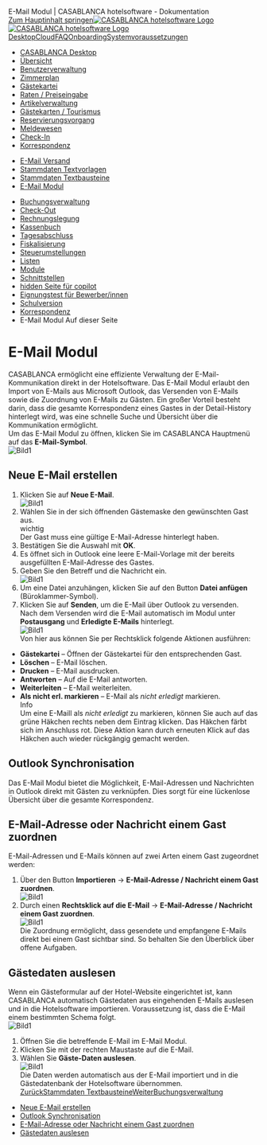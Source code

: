E-Mail Modul | CASABLANCA hotelsoftware - Dokumentation  
[Zum Hauptinhalt springen](https://docs.casablanca.at/desktop/correspondence/e_mail/#__docusaurus_skipToContent_fallback)[![CASABLANCA hotelsoftware Logo](https://docs.casablanca.at/img/logo.png) ![CASABLANCA hotelsoftware Logo](https://docs.casablanca.at/img/Casablanca_LOGO_2022_neg.png)](https://docs.casablanca.at/) [Desktop](https://docs.casablanca.at/desktop/desktop/)[Cloud](https://docs.casablanca.at/cloud/cloud_systems/)[FAQ](https://docs.casablanca.at/faq)[Onboarding](https://docs.casablanca.at/onboarding/fiscalization)[Systemvoraussetzungen](https://docs.casablanca.at/system_requirements)  
* [CASABLANCA Desktop](https://docs.casablanca.at/desktop/desktop/)
* [Übersicht](https://docs.casablanca.at/desktop/interface/)
* [Benutzerverwaltung](https://docs.casablanca.at/desktop/user_management/)
* [Zimmerplan](https://docs.casablanca.at/desktop/room_plan/)
* [Gästekartei](https://docs.casablanca.at/desktop/guest_profile/)
* [Raten / Preiseingabe](https://docs.casablanca.at/desktop/raten/)
* [Artikelverwaltung](https://docs.casablanca.at/desktop/articles/)
* [Gästekarten / Tourismus](https://docs.casablanca.at/desktop/guest_cards/)
* [Reservierungsvorgang](https://docs.casablanca.at/desktop/reservation_process/)
* [Meldewesen](https://docs.casablanca.at/desktop/registration/)
* [Check-In](https://docs.casablanca.at/desktop/check_in/)
* [Korrespondenz](https://docs.casablanca.at/desktop/correspondence/)
+ [E-Mail Versand](https://docs.casablanca.at/desktop/correspondence/send_mail)
+ [Stammdaten Textvorlagen](https://docs.casablanca.at/desktop/correspondence/templates)
+ [Stammdaten Textbausteine](https://docs.casablanca.at/desktop/correspondence/textwork_fields)
+ [E-Mail Modul](https://docs.casablanca.at/desktop/correspondence/e_mail)
* [Buchungsverwaltung](https://docs.casablanca.at/desktop/account/)
* [Check-Out](https://docs.casablanca.at/desktop/check-out/)
* [Rechnungslegung](https://docs.casablanca.at/desktop/accounting/)
* [Kassenbuch](https://docs.casablanca.at/desktop/cashbook/)
* [Tagesabschluss](https://docs.casablanca.at/desktop/daily_closing/)
* [Fiskalisierung](https://docs.casablanca.at/desktop/fiscalization/)
* [Steuerumstellungen](https://docs.casablanca.at/desktop/tax_changes/)
* [Listen](https://docs.casablanca.at/desktop/lists/)
* [Module](https://docs.casablanca.at/desktop/module/)
* [Schnittstellen](https://docs.casablanca.at/desktop/interfaces/)
* [hidden Seite für copilot](https://docs.casablanca.at/desktop/hidden_copilot)
* [Eignungstest für Bewerber/innen](https://docs.casablanca.at/desktop/qualification)
* [Schulversion](https://docs.casablanca.at/desktop/schoolversion)  
* [Korrespondenz](https://docs.casablanca.at/desktop/correspondence/)
* E-Mail Modul
Auf dieser Seite

# E-Mail Modul  
CASABLANCA ermöglicht eine effiziente Verwaltung der E-Mail-Kommunikation direkt in der Hotelsoftware. Das E-Mail Modul erlaubt den Import von E-Mails aus Microsoft Outlook, das Versenden von E-Mails sowie die Zuordnung von E-Mails zu Gästen. Ein großer Vorteil besteht darin, dass die gesamte Korrespondenz eines Gastes in der Detail-History hinterlegt wird, was eine schnelle Suche und Übersicht über die Kommunikation ermöglicht.  
Um das E-Mail Modul zu öffnen, klicken Sie im CASABLANCA Hauptmenü auf das **E-Mail-Symbol**.  
![Bild1](https://docs.casablanca.at/assets/images/email_modul-8fb4eacd760858dfbd52604a32b19880.png "E-Mail-Symbol")

## Neue E-Mail erstellen[](https://docs.casablanca.at/desktop/correspondence/e_mail/#neue-e-mail-erstellen "Direkter Link zu Neue E-Mail erstellen")  
1. Klicken Sie auf **Neue E-Mail**.  
![Bild1](https://docs.casablanca.at/assets/images/neue_email-64d4635c8f7559913e7f2a1c8990469a.png "E-Mail erstellen")  
2. Wählen Sie in der sich öffnenden Gästemaske den gewünschten Gast aus.  
wichtig  
Der Gast muss eine gültige E-Mail-Adresse hinterlegt haben.  
3. Bestätigen Sie die Auswahl mit **OK**.
4. Es öffnet sich in Outlook eine leere E-Mail-Vorlage mit der bereits ausgefüllten E-Mail-Adresse des Gastes.
5. Geben Sie den Betreff und die Nachricht ein.  
![Bild1](https://docs.casablanca.at/assets/images/email_erstellen-3155e4d50a727fe9d14c2b811d7db767.png "E-Mail erstellen")  
6. Um eine Datei anzuhängen, klicken Sie auf den Button **Datei anfügen** (Büroklammer-Symbol).
7. Klicken Sie auf **Senden**, um die E-Mail über Outlook zu versenden.  
Nach dem Versenden wird die E-Mail automatisch im Modul unter **Postausgang** und **Erledigte E-Mails** hinterlegt.  
![Bild1](https://docs.casablanca.at/assets/images/postausgang-57877d8d9eabed2845cd4ef64b68d00b.png "E-Mail Postausgang")  
Von hier aus können Sie per Rechtsklick folgende Aktionen ausführen:  
* **Gästekartei** – Öffnen der Gästekartei für den entsprechenden Gast.
* **Löschen** – E-Mail löschen.
* **Drucken** – E-Mail ausdrucken.
* **Antworten** – Auf die E-Mail antworten.
* **Weiterleiten** – E-Mail weiterleiten.
* **Als nicht erl. markieren** – E-Mail als *nicht erledigt* markieren.  
Info  
Um eine E-Maill als *nicht erledigt* zu markieren, können Sie auch auf das grüne Häkchen rechts neben dem Eintrag klicken. Das Häkchen färbt sich im Anschluss rot. Diese Aktion kann durch erneuten Klick auf das Häkchen auch wieder rückgängig gemacht werden.

## Outlook Synchronisation[](https://docs.casablanca.at/desktop/correspondence/e_mail/#outlook-synchronisation "Direkter Link zu Outlook Synchronisation")  
Das E-Mail Modul bietet die Möglichkeit, E-Mail-Adressen und Nachrichten in Outlook direkt mit Gästen zu verknüpfen. Dies sorgt für eine lückenlose Übersicht über die gesamte Korrespondenz.

## E-Mail-Adresse oder Nachricht einem Gast zuordnen[](https://docs.casablanca.at/desktop/correspondence/e_mail/#e-mail-adresse-oder-nachricht-einem-gast-zuordnen "Direkter Link zu E-Mail-Adresse oder Nachricht einem Gast zuordnen")  
E-Mail-Adressen und E-Mails können auf zwei Arten einem Gast zugeordnet werden:  
1. Über den Button **Importieren** -> **E-Mail-Adresse / Nachricht einem Gast zuordnen**.  
![Bild1](https://docs.casablanca.at/assets/images/email_addin-7408d1c28a5599f3bd907183784c75ee.png "E-Mail zuordnen")  
2. Durch einen **Rechtsklick auf die E-Mail** -> **E-Mail-Adresse / Nachricht einem Gast zuordnen**.  
![Bild1](https://docs.casablanca.at/assets/images/email_zuordnen-dc4722b546a5494185a495df8590279b.png "E-Mail zuordnen")  
Die Zuordnung ermöglicht, dass gesendete und empfangene E-Mails direkt bei einem Gast sichtbar sind. So behalten Sie den Überblick über offene Aufgaben.

## Gästedaten auslesen[](https://docs.casablanca.at/desktop/correspondence/e_mail/#gästedaten-auslesen "Direkter Link zu Gästedaten auslesen")  
Wenn ein Gästeformular auf der Hotel-Website eingerichtet ist, kann CASABLANCA automatisch Gästedaten aus eingehenden E-Mails auslesen und in die Hotelsoftware importieren. Voraussetzung ist, dass die E-Mail einem bestimmten Schema folgt.  
![Bild1](https://docs.casablanca.at/assets/images/gastliste-9167bcf337cbfd1fdbda6d8df88f825c.png "Gästeformular")  
1. Öffnen Sie die betreffende E-Mail im E-Mail Modul.
2. Klicken Sie mit der rechten Maustaste auf die E-Mail.
3. Wählen Sie **Gäste-Daten auslesen**.  
![Bild1](https://docs.casablanca.at/assets/images/gast_auslesen-e8f27702c22940e5221f8f0bd3cb7496.png "Gäste-Daten auslesen")  
Die Daten werden automatisch aus der E-Mail importiert und in die Gästedatenbank der Hotelsoftware übernommen.  
[ZurückStammdaten Textbausteine](https://docs.casablanca.at/desktop/correspondence/textwork_fields)[WeiterBuchungsverwaltung](https://docs.casablanca.at/desktop/account/)  
* [Neue E-Mail erstellen](https://docs.casablanca.at/desktop/correspondence/e_mail/#neue-e-mail-erstellen)
* [Outlook Synchronisation](https://docs.casablanca.at/desktop/correspondence/e_mail/#outlook-synchronisation)
* [E-Mail-Adresse oder Nachricht einem Gast zuordnen](https://docs.casablanca.at/desktop/correspondence/e_mail/#e-mail-adresse-oder-nachricht-einem-gast-zuordnen)
* [Gästedaten auslesen](https://docs.casablanca.at/desktop/correspondence/e_mail/#gästedaten-auslesen)